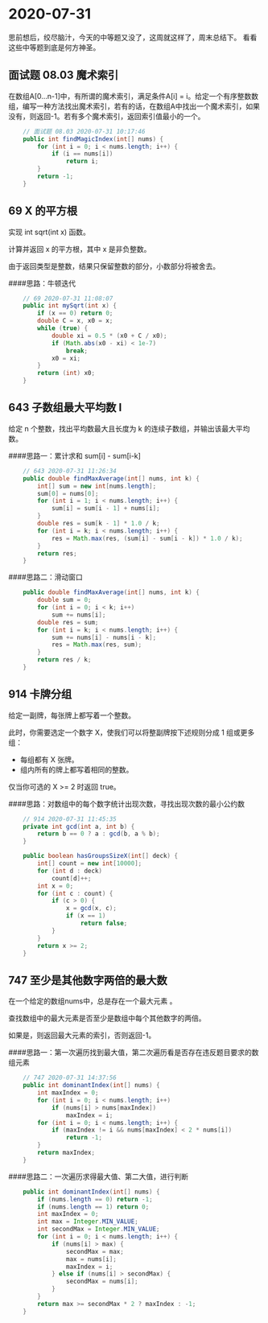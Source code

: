 # 2020-07-31

思前想后，绞尽脑汁，今天的中等题又没了，这周就这样了，周末总结下。
看看这些中等题到底是何方神圣。

## 面试题 08.03 魔术索引

在数组A[0...n-1]中，有所谓的魔术索引，满足条件A[i] = i。给定一个有序整数数组，编写一种方法找出魔术索引，若有的话，在数组A中找出一个魔术索引，如果没有，则返回-1。若有多个魔术索引，返回索引值最小的一个。

```java
    // 面试题 08.03 2020-07-31 10:17:46
    public int findMagicIndex(int[] nums) {
        for (int i = 0; i < nums.length; i++) {
            if (i == nums[i])
                return i;
        }
        return -1;
    }
```

## 69 X 的平方根

实现 int sqrt(int x) 函数。

计算并返回 x 的平方根，其中 x 是非负整数。

由于返回类型是整数，结果只保留整数的部分，小数部分将被舍去。

####思路：牛顿迭代

```java
    // 69 2020-07-31 11:08:07
    public int mySqrt(int x) {
        if (x == 0) return 0;
        double C = x, x0 = x;
        while (true) {
            double xi = 0.5 * (x0 + C / x0);
            if (Math.abs(x0 - xi) < 1e-7)
                break;
            x0 = xi;
        }
        return (int) x0;
    }
```

## 643 子数组最大平均数 Ⅰ

给定 n 个整数，找出平均数最大且长度为 k 的连续子数组，并输出该最大平均数。

####思路一：累计求和 sum[i] - sum[i-k]

```java
    // 643 2020-07-31 11:26:34
    public double findMaxAverage(int[] nums, int k) {
        int[] sum = new int[nums.length];
        sum[0] = nums[0];
        for (int i = 1; i < nums.length; i++) {
            sum[i] = sum[i - 1] + nums[i];
        }
        double res = sum[k - 1] * 1.0 / k;
        for (int i = k; i < nums.length; i++) {
            res = Math.max(res, (sum[i] - sum[i - k]) * 1.0 / k);
        }
        return res;
    }
```

####思路二：滑动窗口

```java
    public double findMaxAverage(int[] nums, int k) {
        double sum = 0;
        for (int i = 0; i < k; i++)
            sum += nums[i];
        double res = sum;
        for (int i = k; i < nums.length; i++) {
            sum += nums[i] - nums[i - k];
            res = Math.max(res, sum);
        }
        return res / k;
    }
```

## 914 卡牌分组

给定一副牌，每张牌上都写着一个整数。

此时，你需要选定一个数字 X，使我们可以将整副牌按下述规则分成 1 组或更多组：

+ 每组都有 X 张牌。
+ 组内所有的牌上都写着相同的整数。

仅当你可选的 X >= 2 时返回 true。

####思路：对数组中的每个数字统计出现次数，寻找出现次数的最小公约数

```java
    // 914 2020-07-31 11:45:35
    private int gcd(int a, int b) {
        return b == 0 ? a : gcd(b, a % b);
    }

    public boolean hasGroupsSizeX(int[] deck) {
        int[] count = new int[10000];
        for (int d : deck)
            count[d]++;
        int x = 0;
        for (int c : count) {
            if (c > 0) {
                x = gcd(x, c);
                if (x == 1)
                    return false;
            }
        }
        return x >= 2;
    }
```

## 747 至少是其他数字两倍的最大数

在一个给定的数组nums中，总是存在一个最大元素 。

查找数组中的最大元素是否至少是数组中每个其他数字的两倍。

如果是，则返回最大元素的索引，否则返回-1。

####思路一：第一次遍历找到最大值，第二次遍历看是否存在违反题目要求的数组元素

```java
    // 747 2020-07-31 14:37:56
    public int dominantIndex(int[] nums) {
        int maxIndex = 0;
        for (int i = 0; i < nums.length; i++)
            if (nums[i] > nums[maxIndex])
                maxIndex = i;
        for (int i = 0; i < nums.length; i++) {
            if (maxIndex != i && nums[maxIndex] < 2 * nums[i])
                return -1;
        }
        return maxIndex;
    }
```

####思路二：一次遍历求得最大值、第二大值，进行判断

```java
    public int dominantIndex(int[] nums) {
        if (nums.length == 0) return -1;
        if (nums.length == 1) return 0;
        int maxIndex = 0;
        int max = Integer.MIN_VALUE;
        int secondMax = Integer.MIN_VALUE;
        for (int i = 0; i < nums.length; i++) {
            if (nums[i] > max) {
                secondMax = max;
                max = nums[i];
                maxIndex = i;
            } else if (nums[i] > secondMax) {
                secondMax = nums[i];
            }
        }
        return max >= secondMax * 2 ? maxIndex : -1;
    }
```